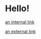 # Hello!

[an internal link](https://zhuye.dev/about)

[an external link](https://developer.mozilla.org)